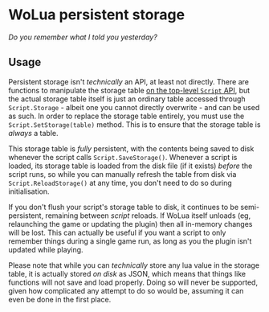 # WoLua persistent storage
_Do you remember what I told you yesterday?_

## Usage
Persistent storage isn't _technically_ an API, at least not directly. There are functions to manipulate the storage table [on the top-level `Script` API](script.md), but the actual storage table itself is just an ordinary table accessed through `Script.Storage` - albeit one you cannot directly overwrite - and can be used as such. In order to replace the storage table entirely, you must use the `Script.SetStorage(table)` method. This is to ensure that the storage table is _always_ a table.

This storage table is _fully_ persistent, with the contents being saved to disk whenever the script calls `Script.SaveStorage()`. Whenever a script is loaded, its storage table is loaded from the disk file (if it exists) _before_ the script runs, so while you can manually refresh the table from disk via `Script.ReloadStorage()` at any time, you don't need to do so during initialisation.

If you don't flush your script's storage table to disk, it continues to be semi-persistent, remaining between _script_ reloads. If WoLua itself unloads (eg, relaunching the game or updating the plugin) then all in-memory changes will be lost. This can actually be useful if you want a script to only remember things during a single game run, as long as you the plugin isn't updated while playing.

Please note that while you can _technically_ store any lua value in the storage table, it is actually stored _on disk_ as JSON, which means that things like functions will not save and load properly. Doing so will never be supported, given how complicated any attempt to do so would be, assuming it can even be done in the first place.
